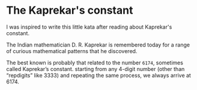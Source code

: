 # The Kaprekar's constant
I was inspired to write this little kata after reading about Kaprekar's constant.
 
The Indian mathematician D. R. Kaprekar is remembered today for a range of curious mathematical patterns that he discovered. 

The best known is probably that related to the number `6174`, sometimes called Kaprekar’s constant.
starting from any 4-digit number (other than “repdigits” like 3333) and repeating the same process, we always arrive at 6174.

  